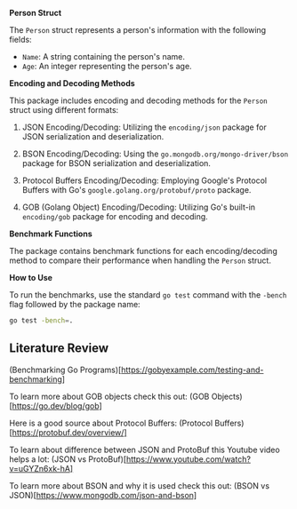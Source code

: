 **Person Struct**

The `Person` struct represents a person's information with the following fields:

- `Name`: A string containing the person's name.
- `Age`: An integer representing the person's age.

**Encoding and Decoding Methods**

This package includes encoding and decoding methods for the `Person` struct using different formats:

1. JSON Encoding/Decoding: Utilizing the `encoding/json` package for JSON serialization and deserialization.

2. BSON Encoding/Decoding: Using the `go.mongodb.org/mongo-driver/bson` package for BSON serialization and deserialization.

3. Protocol Buffers Encoding/Decoding: Employing Google's Protocol Buffers with Go's `google.golang.org/protobuf/proto` package.

4. GOB (Golang Object) Encoding/Decoding: Utilizing Go's built-in `encoding/gob` package for encoding and decoding.

**Benchmark Functions**

The package contains benchmark functions for each encoding/decoding method to compare their performance when handling the `Person` struct.

**How to Use**

To run the benchmarks, use the standard `go test` command with the `-bench` flag followed by the package name:

```bash
go test -bench=.
```

## Literature Review

(Benchmarking Go Programs)[https://gobyexample.com/testing-and-benchmarking]

To learn more about GOB objects check this out: (GOB Objects)[https://go.dev/blog/gob]

Here is a good source about Protocol Buffers: (Protocol Buffers)[https://protobuf.dev/overview/]

To learn about difference between JSON and ProtoBuf this Youtube video helps a lot: (JSON vs ProtoBuf)[https://www.youtube.com/watch?v=uGYZn6xk-hA]

To learn more about BSON and why it is used check this out: (BSON vs JSON)[https://www.mongodb.com/json-and-bson]

